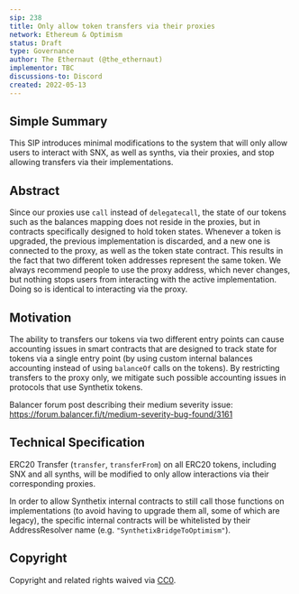 ```yaml
---
sip: 238
title: Only allow token transfers via their proxies
network: Ethereum & Optimism
status: Draft
type: Governance
author: The Ethernaut (@the_ethernaut)
implementor: TBC
discussions-to: Discord
created: 2022-05-13
---
```


## Simple Summary

This SIP introduces minimal modifications to the system that will only allow users to interact with SNX, as well as synths, via their proxies, and stop allowing transfers via their implementations.

## Abstract

Since our proxies use `call` instead of `delegatecall`, the state of our tokens such as the balances mapping does not reside in the proxies, but in contracts specifically designed to hold token states. Whenever a token is upgraded, the previous implementation is discarded, and a new one is connected to the proxy, as well as the token state contract. This results in the fact that two different token addresses represent the same token. We always recommend people to use the proxy address, which never changes, but nothing stops users from interacting with the active implementation. Doing so is identical to interacting via the proxy.

## Motivation

The ability to transfers our tokens via two different entry points can cause accounting issues in smart contracts that are designed to track state for tokens via a single entry point (by using custom internal balances accounting instead of using `balanceOf` calls on the tokens). By restricting transfers to the proxy only, we mitigate such possible accounting issues in protocols that use Synthetix tokens.

Balancer forum post describing their medium severity issue: https://forum.balancer.fi/t/medium-severity-bug-found/3161

## Technical Specification

ERC20 Transfer (`transfer`, `transferFrom`) on all ERC20 tokens, including SNX and all synths, will be modified to only allow interactions via their corresponding proxies.

In order to allow Synthetix internal contracts to still call those functions on implementations (to avoid having to upgrade them all, some of which are legacy), the specific internal contracts will be whitelisted by their AddressResolver name (e.g. `"SynthetixBridgeToOptimism"`).

## Copyright

Copyright and related rights waived via [CC0](https://creativecommons.org/publicdomain/zero/1.0/).
